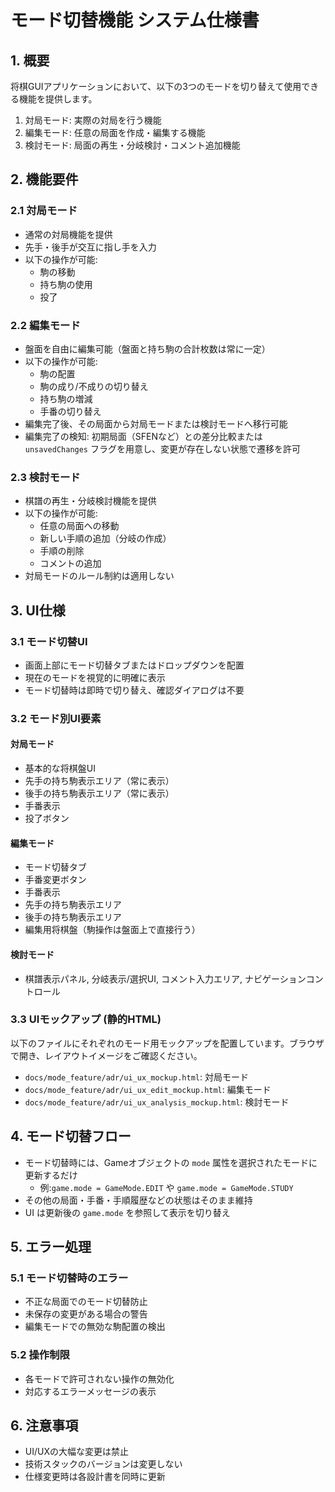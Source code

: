 # モード切替機能 システム仕様書

## 1. 概要
将棋GUIアプリケーションにおいて、以下の3つのモードを切り替えて使用できる機能を提供します。
1. 対局モード: 実際の対局を行う機能
2. 編集モード: 任意の局面を作成・編集する機能
3. 検討モード: 局面の再生・分岐検討・コメント追加機能

## 2. 機能要件

### 2.1 対局モード
- 通常の対局機能を提供
- 先手・後手が交互に指し手を入力
- 以下の操作が可能:
  - 駒の移動
  - 持ち駒の使用
  - 投了

### 2.2 編集モード
- 盤面を自由に編集可能（盤面と持ち駒の合計枚数は常に一定）
- 以下の操作が可能:
  - 駒の配置
  - 駒の成り/不成りの切り替え
  - 持ち駒の増減
  - 手番の切り替え
- 編集完了後、その局面から対局モードまたは検討モードへ移行可能
- 編集完了の検知: 初期局面（SFENなど）との差分比較または `unsavedChanges` フラグを用意し、変更が存在しない状態で遷移を許可

### 2.3 検討モード
- 棋譜の再生・分岐検討機能を提供
- 以下の操作が可能:
  - 任意の局面への移動
  - 新しい手順の追加（分岐の作成）
  - 手順の削除
  - コメントの追加
- 対局モードのルール制約は適用しない

## 3. UI仕様

### 3.1 モード切替UI
- 画面上部にモード切替タブまたはドロップダウンを配置
- 現在のモードを視覚的に明確に表示
- モード切替時は即時で切り替え、確認ダイアログは不要

### 3.2 モード別UI要素

#### 対局モード
- 基本的な将棋盤UI
- 先手の持ち駒表示エリア（常に表示）
- 後手の持ち駒表示エリア（常に表示）
- 手番表示
- 投了ボタン

#### 編集モード
- モード切替タブ
- 手番変更ボタン
- 手番表示
- 先手の持ち駒表示エリア
- 後手の持ち駒表示エリア
- 編集用将棋盤（駒操作は盤面上で直接行う）

#### 検討モード
- 棋譜表示パネル, 分岐表示/選択UI, コメント入力エリア, ナビゲーションコントロール

### 3.3 UIモックアップ (静的HTML)
以下のファイルにそれぞれのモード用モックアップを配置しています。ブラウザで開き、レイアウトイメージをご確認ください。
- `docs/mode_feature/adr/ui_ux_mockup.html`: 対局モード
- `docs/mode_feature/adr/ui_ux_edit_mockup.html`: 編集モード
- `docs/mode_feature/adr/ui_ux_analysis_mockup.html`: 検討モード

## 4. モード切替フロー
- モード切替時には、Gameオブジェクトの `mode` 属性を選択されたモードに更新するだけ
  - 例:`game.mode = GameMode.EDIT` や `game.mode = GameMode.STUDY`
- その他の局面・手番・手順履歴などの状態はそのまま維持
- UI は更新後の `game.mode` を参照して表示を切り替え

## 5. エラー処理

### 5.1 モード切替時のエラー
- 不正な局面でのモード切替防止
- 未保存の変更がある場合の警告
- 編集モードでの無効な駒配置の検出

### 5.2 操作制限
- 各モードで許可されない操作の無効化
- 対応するエラーメッセージの表示

## 6. 注意事項
- UI/UXの大幅な変更は禁止
- 技術スタックのバージョンは変更しない
- 仕様変更時は各設計書を同時に更新 